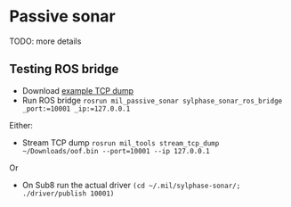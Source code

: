 # Passive sonar
TODO: more details

## Testing ROS bridge
* Download [example TCP dump](http://sylphase.com/files/oof.bin)
* Run ROS bridge `rosrun mil_passive_sonar sylphase_sonar_ros_bridge _port:=10001 _ip:=127.0.0.1`

Either:

* Stream TCP dump `rosrun mil_tools stream_tcp_dump  ~/Downloads/oof.bin --port=10001 --ip 127.0.0.1`

Or

* On Sub8 run the actual driver `(cd ~/.mil/sylphase-sonar/; ./driver/publish 10001)`

